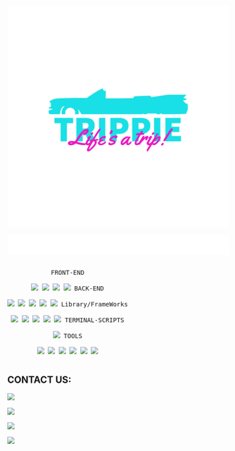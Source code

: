 <p align ="center">
  <a href="#"> <img src="TRIPPIE-1 (6).png"/> </a>
</p>







<p align ="center">
  <a href="#"> <img src="welcome.svg"/> </a>
</p>





<p style="display: inline-block;" align="center">
  <kbd>
    <kbd>FRONT-END</kbd>
    <br>
    <br>
    <img width="30px" src="https://cdn.jsdelivr.net/gh/devicons/devicon/icons/html5/html5-original.svg" />
    <img width="30px" src="https://cdn.jsdelivr.net/gh/devicons/devicon/icons/css3/css3-plain.svg" />
    <img width="30px" src="https://cdn.jsdelivr.net/gh/devicons/devicon/icons/markdown/markdown-original.svg"/>
    <img width="30px" src="https://cdn.jsdelivr.net/gh/devicons/devicon/icons/javascript/javascript-original.svg"/>
  </kbd>
  <kbd>
    <kbd>BACK-END</kbd>
    <br>
    <br>
    <img width="30px" src="https://cdn.jsdelivr.net/gh/devicons/devicon/icons/express/express-original.svg" />
    <img width="30px" src="https://cdn.jsdelivr.net/gh/devicons/devicon/icons/mysql/mysql-original.svg" />
    <img width="30px" src="https://cdn.jsdelivr.net/gh/devicons/devicon/icons/nodejs/nodejs-original.svg" />
    <img width="30px" src="https://cdn.jsdelivr.net/gh/devicons/devicon/icons/sequelize/sequelize-original.svg" />
    <img width="30px" src="https://cdn.jsdelivr.net/gh/devicons/devicon/icons/mysql2/mysql2.svg" />
  </kbd>
  <kbd>
    <kbd>Library/FrameWorks</kbd>
    <br>
    <br>
    <img width="30px" src="https://cdn.jsdelivr.net/gh/devicons/devicon/icons/tailwindcss/tailwindcss-plain.svg" />
    <img width="30px" src="https://cdn.jsdelivr.net/gh/devicons/devicon/icons/bootstrap/bootstrap-original.svg" />
    <img width="30px" src="https://cdn.jsdelivr.net/gh/devicons/devicon/icons/npm/npm-original-wordmark.svg" />
    <img width="30px" src="https://cdn.jsdelivr.net/gh/devicons/devicon/icons/handlebars/handlebars-original.svg" />
    <img width="30px" src="https://cdn.jsdelivr.net/gh/devicons/devicon/icons/jest/jest-plain.svg" />
</kbd>
  <kbd>
    <kbd>TERMINAL-SCRIPTS</kbd>
    <br>
    <br>
    <img width="30px" src="https://cdn.jsdelivr.net/gh/devicons/devicon/icons/nodejs/nodejs-original.svg" />
  </kbd>
  <kbd>
    <kbd>TOOLS</kbd>
    <br>
    <br>
    <img width="30px" src="https://cdn.jsdelivr.net/gh/devicons/devicon/icons/vscode/vscode-original.svg" />
    <img width="30px" src="https://cdn.jsdelivr.net/gh/devicons/devicon/icons/heroku/heroku-original.svg" />
    <img width="30px" src="https://cdn.jsdelivr.net/gh/devicons/devicon/icons/github/github-original.svg" />
    <img width="30px" src="https://cdn.jsdelivr.net/gh/devicons/devicon/icons/slack/slack-original.svg" />
    <img width="30px" src="https://cdn.jsdelivr.net/gh/devicons/devicon/icons/devicon/devicon-original.svg" />
    <img width="30px" src="https://cdn.jsdelivr.net/gh/devicons/devicon/icons/oracle/oracle-original.svg" />
</kbd>
 
   
## CONTACT US:

<a href="https://github.com/jonsno29" target="_blank"><img src="https://img.shields.io/badge/Github-jonsno29-red?style=for-the-badge&logo=github"></a>

<a href="https://github.com/jgporter24" target="_blank"><img src="https://img.shields.io/badge/Github-jgporter24-green?style=for-the-badge&logo=github"></a>

<a href="https://github.com/timothywardlow" target="_blank"><img src="https://img.shields.io/badge/Github-timothywardlow-red?style=for-the-badge&logo=github"></a>

<a href="https://github.com/asimmons03" target="_blank"><img src="https://img.shields.io/badge/Github-asimmons03-green?style=for-the-badge&logo=github"></a>
